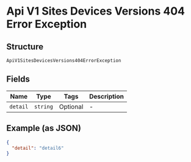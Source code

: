 
# Api V1 Sites Devices Versions 404 Error Exception

## Structure

`ApiV1SitesDevicesVersions404ErrorException`

## Fields

| Name | Type | Tags | Description |
|  --- | --- | --- | --- |
| `detail` | `string` | Optional | - |

## Example (as JSON)

```json
{
  "detail": "detail6"
}
```

